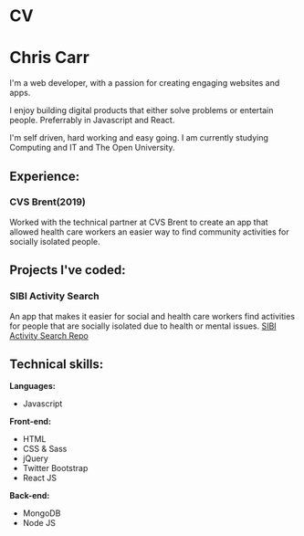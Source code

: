 # CV

# Chris Carr
I'm a web developer, with a passion for creating engaging websites and apps.

I enjoy building digital products that either solve problems or entertain people. Preferrably in Javascript and React.

I'm self driven, hard working and easy going. I am currently studying Computing and IT and The Open University.

## Experience:
### CVS Brent(2019)
Worked with the technical partner at CVS Brent to create an app that allowed health care workers an easier way to find community activities for socially isolated people.

## Projects I've coded:
### SIBI Activity Search
An app that makes it easier for social and health care workers find activities for people that are socially isolated due to health or mental issues.
[SIBI Activity Search Repo](https://github.com/christocarr/sibi-activity-search-v3)

## Technical skills:

**Languages:**

* Javascript

**Front-end:**

* HTML
* CSS & Sass
* jQuery
* Twitter Bootstrap
* React JS

**Back-end:**

* MongoDB
* Node JS


